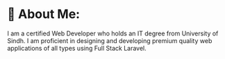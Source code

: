 # 💫 About Me:
I am a certified Web Developer who holds an IT degree from University of Sindh. I am proficient in designing and developing premium quality web applications of all types using Full Stack Laravel.

